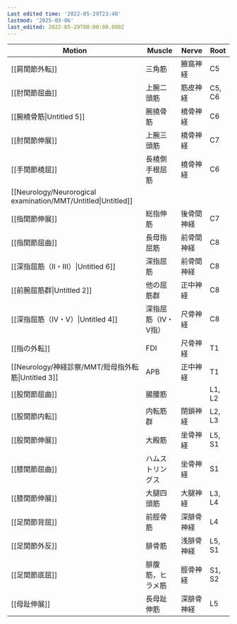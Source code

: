 ```yaml
---
Last edited time: '2022-05-29T23:40'
lastmod: '2025-03-06'
last_edited: 2022-05-29T00:00:00.000Z
---
```



| Motion                                                            | Muscle      | Nerve | Root   |
| ----------------------------------------------------------------- | ----------- | ----- | ------ |
| [[肩関節外転]]                                                         | 三角筋         | 腋窩神経  | C5     |
| [[肘関節屈曲]]                                                         | 上腕二頭筋       | 筋皮神経  | C5, C6 |
| [[腕橈骨筋\|Untitled 5]] | 腕撓骨筋        | 橈骨神経  | C6     |
| [[肘関節伸展]]                                                         | 上腕三頭筋       | 橈骨神経  | C7     |
| [[手関節橈屈]]                                                         | 長橈側手根屈筋     | 橈骨神経  | C6     |
| [[Neurology/Neurorogical examination/MMT/Untitled\|Untitled]]     |             |       |        |
| [[指関節伸展]]                                                         | 総指伸筋        | 後骨間神経 | C7     |
| [[指関節屈曲]]                                                         | 長母指屈筋       | 前骨間神経 | C8     |
| [[深指屈筋（II・III）\|Untitled 6]] | 深指屈筋        | 前骨間神経 | C8     |
| [[前腕屈筋群\|Untitled 2]] | 他の屈筋群       | 正中神経  | C8     |
| [[深指屈筋（IV・V）\|Untitled 4]] | 深指屈筋（IV・V指） | 尺骨神経  | C8     |
| [[指の外転]]                                                          | FDI         | 尺骨神経  | T1     |
| [[Neurology/神経診察/MMT/短母指外転筋\|Untitled 3]] | APB         | 正中神経  | T1     |
| [[股関節屈曲]]                                                         | 腸腰筋         |       | L1, L2 |
| [[股関節内転]]                                                         | 内転筋群        | 閉鎖神経  | L2, L3 |
| [[股関節伸展]]                                                         | 大殿筋         | 坐骨神経  | L5, S1 |
| [[膝関節屈曲]]                                                         | ハムストリングス    | 坐骨神経  | S1     |
| [[膝関節伸展]]                                                         | 大腿四頭筋       | 大腿神経  | L3, L4 |
| [[足関節背屈]]                                                         | 前脛骨筋        | 深腓骨神経 | L4     |
| [[足関節外反]]                                                         | 腓骨筋         | 浅腓骨神経 | L5, S1 |
| [[足関節底屈]]                                                         | 腓腹筋，ヒラメ筋    | 脛骨神経  | S1, S2 |
| [[母趾伸展]]                                                          | 長母趾伸筋       | 深腓骨神経 | L5     |
